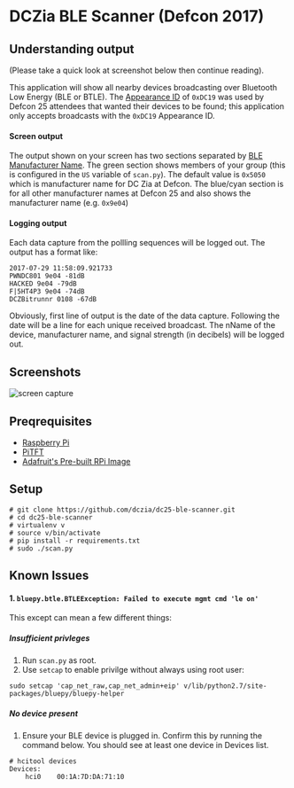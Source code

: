 # DCZia BLE Scanner (Defcon 2017)

## Understanding output
(Please take a quick look at screenshot below then continue reading).

This application will show all nearby devices broadcasting over Bluetooth Low Energy (BLE or BTLE). The [Appearance ID](https://www.bluetooth.com/specifications/gatt/viewer?attributeXmlFile=org.bluetooth.characteristic.gap.appearance.xml) of `0xDC19` was used by Defcon 25 attendees that wanted their devices to be found; this application only accepts broadcasts with the `0xDC19` Appearance ID. 

#### Screen output
The output shown on your screen has two sections separated by [BLE Manufacturer Name](https://www.bluetooth.com/specifications/gatt/viewer?attributeXmlFile=org.bluetooth.characteristic.manufacturer_name_string.xml). The green section shows members of your group (this is configured in the `US` variable of `scan.py`). The default value is `0x5050` which is manufacturer name for DC Zia at Defcon. The blue/cyan section is for all other manufacturer names at Defcon 25 and also shows the manufacturer name (e.g. `0x9e04`)

#### Logging output
Each data capture from the pollling sequences will be logged out. The output has a format like:

~~~
2017-07-29 11:58:09.921733
PWNDC801 9e04 -81dB
HACKED 9e04 -79dB
F|5HT4P3 9e04 -74dB
DCZBitrunnr 0108 -67dB
~~~

Obviously, first line of output is the date of the data capture. Following the date will be a line for each unique received broadcast. The nName of the device, manufacturer name, and signal strength (in decibels) will be logged out. 

## Screenshots
![screen capture](http://i.imgur.com/Sbw7CCq.png)

## Preqrequisites
- [Raspberry Pi](https://www.raspberrypi.org/products/)
- [PiTFT](https://www.adafruit.com/product/2298)
- [Adafruit's Pre-built RPi Image](https://learn.adafruit.com/adafruit-pitft-3-dot-5-touch-screen-for-raspberry-pi/easy-install)

## Setup
~~~
# git clone https://github.com/dczia/dc25-ble-scanner.git
# cd dc25-ble-scanner
# virtualenv v
# source v/bin/activate
# pip install -r requirements.txt
# sudo ./scan.py
~~~

## Known Issues

#### 1. `bluepy.btle.BTLEException: Failed to execute mgmt cmd 'le on'`

This except can mean a few different things:

##### Insufficient privleges
1. Run `scan.py` as root.
2. Use `setcap` to enable privilge without always using root user:
~~~
sudo setcap 'cap_net_raw,cap_net_admin+eip' v/lib/python2.7/site-packages/bluepy/bluepy-helper
~~~

##### No device present
1. Ensure your BLE device is plugged in. Confirm this by running the command
below. You should see at least one device in Devices list.

~~~
# hcitool devices
Devices:
	hci0	00:1A:7D:DA:71:10
~~~
